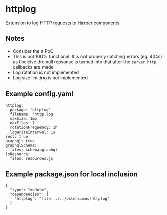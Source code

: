 # httplog

Extension to log HTTP requests to Harper components

## Notes

- Consider the a PoC
- This is not 100% functional.  It is not properly catching errors (eg. 404s) as I beleive the null repsonse is turned into that after the `server.http` callbacks are made
- Log rotation is not implemented
- Log size limiting is not implemented


## Example config.yaml

```
httplog:
  package: 'httplog'
  fileName: 'http.log'
  maxSize: 1mb
  maxFiles: 7
  rotationFrequency: 1h
  logWriteInterval: 1s
rest: true
graphql: true
graphqlSchema:
  files: schema.graphql
jsResource:
  files: resources.js
```

## Example package.json for local inclusion

```
{
  "type": "module",
  "dependencies": {
    "httplog": "file:../../extensions/httplog"
  }
}
```

